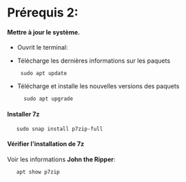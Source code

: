 # Prérequis 2:

#### Mettre à jour le système.

* Ouvrit le terminal:

* Télécharge les dernières informations sur les paquets

       sudo apt update

* Télécharge et installe les nouvelles versions des paquets 

        sudo apt upgrade


#### Installer **7z**

       sudo snap install p7zip-full

#### Vérifier l'installation de **7z**

Voir les informations **John the Ripper**:

       apt show p7zip


